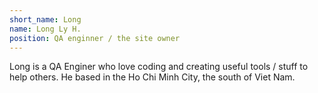 ```yaml
---
short_name: Long
name: Long Ly H.
position: QA enginner / the site owner
---
```


Long is a QA Enginer who love coding and creating useful tools / stuff to help others. He based in the Ho Chi Minh City, the south of Viet Nam.
